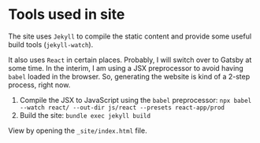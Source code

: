# Tools used in site
The site uses `Jekyll` to compile the static content and provide some useful build tools (`jekyll-watch`).

It also uses `React` in certain places. Probably, I will switch over to Gatsby at some time. In the interim, I am using a JSX preprocessor to avoid having `babel` loaded in the browser. So, generating the website is kind of a 2-step process, right now.

1.  Compile the JSX to JavaScript using the `babel` preprocessor: `npx babel --watch react/ --out-dir js/react --presets react-app/prod `
2.  Build the site: `bundle exec jekyll build`

View by opening the `_site/index.html` file.
